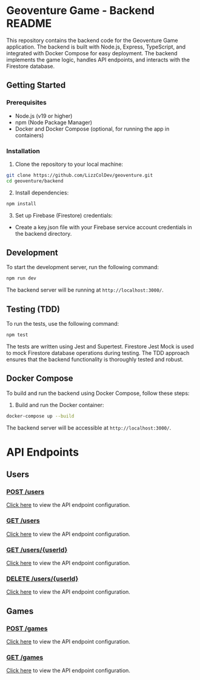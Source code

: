 # Geoventure Game - Backend README

This repository contains the backend code for the Geoventure Game application. The backend is built with Node.js, Express, TypeScript, and integrated with Docker Compose for easy deployment. The backend implements the game logic, handles API endpoints, and interacts with the Firestore database.

## Getting Started

### Prerequisites

- Node.js (v19 or higher)
- npm (Node Package Manager)
- Docker and Docker Compose (optional, for running the app in containers)

### Installation

1. Clone the repository to your local machine:

```bash
git clone https://github.com/LizzColDev/geoventure.git
cd geoventure/backend
```
2. Install dependencies:

```bash
npm install
```

3. Set up Firebase (Firestore) credentials:

- Create a key.json file with your Firebase service account credentials in the backend directory.

## Development

To start the development server, run the following command:

```bash
npm run dev
```
The backend server will be running at `http://localhost:3000/`.

## Testing (TDD)

To run the tests, use the following command:

```bash
npm test
```

The tests are written using Jest and Supertest. Firestore Jest Mock is used to mock Firestore database operations during testing. The TDD approach ensures that the backend functionality is thoroughly tested and robust.

## Docker Compose

To build and run the backend using Docker Compose, follow these steps:

1. Build and run the Docker container:

```bash
docker-compose up --build
```
The backend server will be accessible at `http://localhost:3000/`.

# API Endpoints

## Users

### [POST /users]([api-endpoint.yaml](https://github.com/LizzColDev/geoventure/blob/dev/docs/api-endpoints.yaml#L23))

[Click here](https://github.com/LizzColDev/geoventure/blob/c6b8bfd915d8ef787a19d7a88073515e802d7ee4/docs/api-endpoints.yaml#L23) to view the API endpoint configuration.

### [GET /users]([api-endpoint.yaml](https://github.com/LizzColDev/geoventure/blob/c6b8bfd915d8ef787a19d7a88073515e802d7ee4/docs/api-endpoints.yaml#L15))

[Click here](https://github.com/LizzColDev/geoventure/blob/c6b8bfd915d8ef787a19d7a88073515e802d7ee4/docs/api-endpoints.yaml#L15) to view the API endpoint configuration.

### [GET /users/{userId}]([api-endpoint.yaml](https://github.com/LizzColDev/geoventure/blob/33bf977e4f51822099f4b17965e834f8ee2e981d/docs/api-endpoints.yaml#L42))

[Click here](https://github.com/LizzColDev/geoventure/blob/33bf977e4f51822099f4b17965e834f8ee2e981d/docs/api-endpoints.yaml#L42) to view the API endpoint configuration.

### [DELETE /users/{userId}]([api-endpoint.yaml](https://github.com/LizzColDev/geoventure/blob/f23c3fcf8842941c37993ccac5286156c20bce22/docs/api-endpoints.yaml#L88))

[Click here](https://github.com/LizzColDev/geoventure/blob/f23c3fcf8842941c37993ccac5286156c20bce22/docs/api-endpoints.yaml#L88) to view the API endpoint configuration.


## Games

### [POST /games]([api-endpoint.yaml](https://github.com/LizzColDev/geoventure/blob/8c97efb83981a0a9fc02dd43579d97b944b9938d/docs/api-endpoints.yaml#L117))

[Click here](https://github.com/LizzColDev/geoventure/blob/8c97efb83981a0a9fc02dd43579d97b944b9938d/docs/api-endpoints.yaml#L117) to view the API endpoint configuration.

### [GET /games]([api-endpoint.yaml](https://github.com/LizzColDev/geoventure/blob/63ff92684a6bb122344d7199e806094a74ba1e3d/docs/api-endpoints.yaml#L106))

[Click here](https://github.com/LizzColDev/geoventure/blob/63ff92684a6bb122344d7199e806094a74ba1e3d/docs/api-endpoints.yaml#L106) to view the API endpoint configuration.
